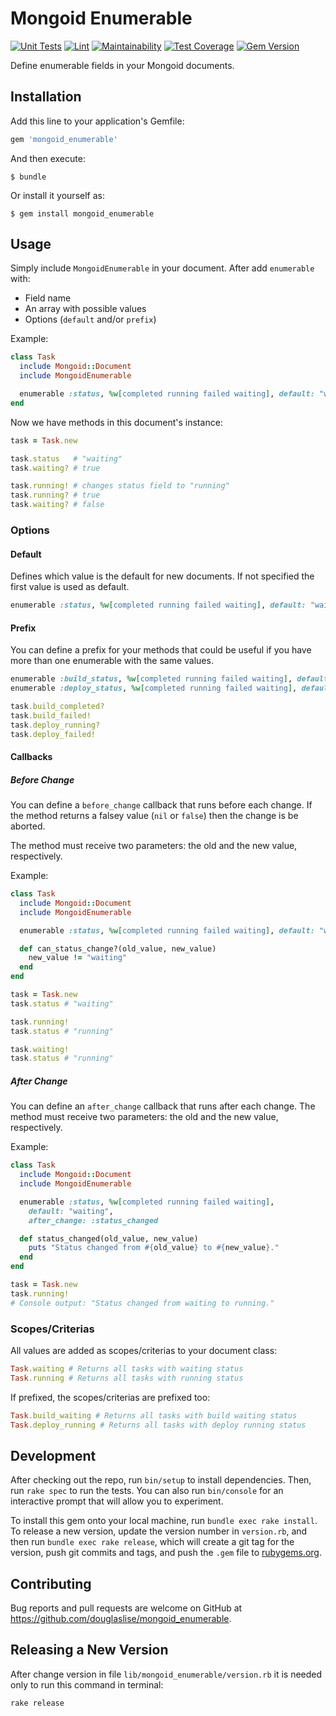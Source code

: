 # Mongoid Enumerable

[![Unit Tests](https://github.com/douglaslise/mongoid_enumerable/workflows/Unit%20Tests%20-%20RSpec/badge.svg?branch=master)](https://github.com/douglaslise/mongoid_enumerable/actions?query=workflow%3A%22Unit+Tests+-+RSpec%22+branch%3Amaster)
[![Lint](https://github.com/douglaslise/mongoid_enumerable/workflows/Lint%20-%20Rubocop/badge.svg?branch=master)](https://github.com/douglaslise/mongoid_enumerable/actions?query=workflow%3A%22Lint+-+Rubocop%22+branch%3Amaster)
[![Maintainability](https://api.codeclimate.com/v1/badges/bc09bc91c31fed14924a/maintainability)](https://codeclimate.com/github/douglaslise/mongoid_enumerable/maintainability)
[![Test Coverage](https://api.codeclimate.com/v1/badges/bc09bc91c31fed14924a/test_coverage)](https://codeclimate.com/github/douglaslise/mongoid_enumerable/test_coverage)
[![Gem Version](https://badge.fury.io/rb/mongoid_enumerable.svg)](https://badge.fury.io/rb/mongoid_enumerable)

Define enumerable fields in your Mongoid documents.

## Installation

Add this line to your application's Gemfile:

```ruby
gem 'mongoid_enumerable'
```

And then execute:

    $ bundle

Or install it yourself as:

    $ gem install mongoid_enumerable

## Usage
Simply include `MongoidEnumerable` in your document.
After add `enumerable` with:
 - Field name
 - An array with possible values
 - Options (`default` and/or `prefix`)

Example:

```ruby
class Task
  include Mongoid::Document
  include MongoidEnumerable

  enumerable :status, %w[completed running failed waiting], default: "waiting"
end
```

Now we have methods in this document's instance:
```ruby
task = Task.new

task.status   # "waiting"
task.waiting? # true

task.running! # changes status field to "running"
task.running? # true
task.waiting? # false
```

### Options
#### Default
Defines which value is the default for new documents. If not specified the first value is used as default.
```ruby
enumerable :status, %w[completed running failed waiting], default: "waiting"
```
#### Prefix
You can define a prefix for your methods that could be useful if you have more than one enumerable with the same values.
```ruby
enumerable :build_status, %w[completed running failed waiting], default: "waiting", prefix: "build_"
enumerable :deploy_status, %w[completed running failed waiting], default: "waiting", prefix: "deploy_"

task.build_completed?
task.build_failed!
task.deploy_running?
task.deploy_failed!
```
#### Callbacks
##### Before Change
You can define a `before_change` callback that runs before each change. If the method returns a falsey value (`nil` or `false`) then the change is be aborted.

The method must receive two parameters: the old and the new value, respectively.

Example:
```ruby
class Task
  include Mongoid::Document
  include MongoidEnumerable

  enumerable :status, %w[completed running failed waiting], default: "waiting", before_change: :can_status_change?

  def can_status_change?(old_value, new_value)
    new_value != "waiting"
  end
end

task = Task.new
task.status # "waiting"

task.running!
task.status # "running"

task.waiting!
task.status # "running"
```

##### After Change
You can define an `after_change` callback that runs after each change. The method must receive two parameters: the old and the new value, respectively.

Example:
```ruby
class Task
  include Mongoid::Document
  include MongoidEnumerable

  enumerable :status, %w[completed running failed waiting],
    default: "waiting",
    after_change: :status_changed

  def status_changed(old_value, new_value)
    puts "Status changed from #{old_value} to #{new_value}."
  end
end

task = Task.new
task.running!
# Console output: "Status changed from waiting to running."
```


### Scopes/Criterias
All values are added as scopes/criterias to your document class:
```ruby
Task.waiting # Returns all tasks with waiting status
Task.running # Returns all tasks with running status
```

If prefixed, the scopes/criterias are prefixed too:
```ruby
Task.build_waiting # Returns all tasks with build waiting status
Task.deploy_running # Returns all tasks with deploy running status
```

## Development

After checking out the repo, run `bin/setup` to install dependencies. Then, run `rake spec` to run the tests. You can also run `bin/console` for an interactive prompt that will allow you to experiment.

To install this gem onto your local machine, run `bundle exec rake install`. To release a new version, update the version number in `version.rb`, and then run `bundle exec rake release`, which will create a git tag for the version, push git commits and tags, and push the `.gem` file to [rubygems.org](https://rubygems.org).

## Contributing

Bug reports and pull requests are welcome on GitHub at https://github.com/douglaslise/mongoid_enumerable.

## Releasing a New Version
After change version in file `lib/mongoid_enumerable/version.rb` it is needed only to run this command in terminal:

```shell
rake release
```
